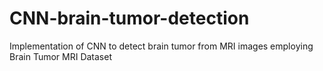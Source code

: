 # CNN-brain-tumor-detection
Implementation of CNN to detect brain tumor from MRI images employing Brain Tumor MRI Dataset

